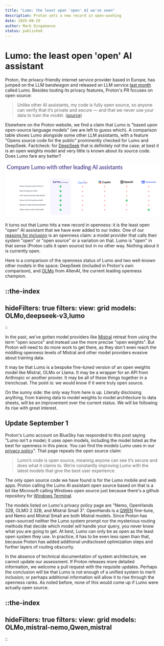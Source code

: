 ```yaml
---
title: "Lumo: the least open 'open' AI we've seen"
description: Proton sets a new record in open-washing
date: 2025-08-29
author: Mark Dingemanse
status: published
---
```

# Lumo: the least open 'open' AI assistant
<author :author="author"></author>
<date :date="date"></date>

Proton, the privacy-friendly internet service provider based in Europe, has jumped on the LLM bandwagon and released an LLM service [last month](https://proton.me/blog/lumo-ai) called Lumo. Besides touting its privacy features, Proton's PR focuses on open source:

> Unlike other AI assistants, my code is fully open source, so anyone can verify that it’s private and secure — and that we never use your data to train the model. ([source](https://lumo.proton.me/about))

Elsewhere on the Proton website, we find a claim that Lumo is "based upon open-source language models" (we are left to guess which). A comparison table shows Lumo alongside some other LLM assistants, with a feature "Opens source code for the public" prominently checked for Lumo and DeepSeek. Factcheck: for [DeepSeek](https://osai-index.eu/model/deepseek-v3) that is definitely not the case; at best it is an open weights model and very little is known about its source code. Does Lumo fare any better?

![Comparison table from the Proton website](/images/lumo-screenshot-20250829.png "Lumo screenshot")

It turns out that Lumo hits a new record in openness: it is the least open "open" AI assistant that we have ever added to our index. One of our [reasons for inclusion](https://osai-index.eu/news/introducing-eu-osai-index) is an openness claim: a model provider that calls their system "open" or "open source" or a variation on that. Lumo is "open" in that sense (Proton calls it open source) but in no other way. Nothing about it is currently open.

Here is a comparison of the openness status of Lumo and two well-known other models in the space: DeepSeek (included in Proton's own comparison), and [OLMo](https://osai-index.eu/model/OLMo) from AllenAI, the current leading openness champion. 

::the-index
---
hideFilters: true
filters: 
  view: grid
  models: OLMo,deepseek-v3,lumo
---
::

In the past, we've gotten model providers like [Mistral](https://osai-index.eu/model/mistral) retreat from using the term "open source" and instead use the more precise "open weights". But Proton will need to do more work to get there, as they don't even reach the middling openness levels of Mistral and other model providers evasive about training data.

It may be that Lumo is a bespoke fine-tuned version of an open weights model like Mistral, OLMo or Llama. It may be a wrapper for an API from Anthropic or another provier. It may be all of these things together in a trenchcoat. The point is: we would know if it were truly open source. 

On the sunny side: the only way from here is up. Literally disclosing anything, from training data to model weights to model architecture to data sheets, will be an improvement over the current status. We will be following its rise with great interest.  

## Update September 1
Proton's Lumo account on BlueSky has responded to this post saying "Lumo isn't a model; it uses open models, including the model listed as the best for openness in this piece. You can find the models Lumo uses in our [privacy policy](https://proton.me/support/lumo-privacy)". That page repeats the open source claim:

> Lumo’s code is open source, meaning anyone can see it’s secure and does what it claims to. We’re constantly improving Lumo with the latest models that give the best user experience.

The only open source code we have found is for the Lumo mobile and web apps. Proton calling the Lumo AI assistant open source based on that is a bit like Microsoft calling Windows open source just because there's a github repository for [Windows Terminal](https://github.com/microsoft/terminal). 

The models listed on Lumo's privacy policy page are "Nemo, OpenHands 32B, OLMO 2 32B, and Mistral Small 3". OpenHands is a [QWEN](https://osai-index.eu/model/Qwen) fine-tune, and Nemo and Mistral Small are both Mistral models. Since Proton has open-sourced neither the Lumo system prompt nor the mysterious routing methods that decide which model will handle your query, you never know what you are going to get. At best, Lumo can only be as open as the least open system they use. In practice, it has to be even less open than that, because Proton has added additional undisclosed optimization steps and further layers of routing obscurity.

In the absence of technical documentation of system architecture, we cannot update our assessment. If Proton releases more detailed information, we welcome a pull request with the requisite updates. Perhaps the conclusion will be that Lumo is not enough of a unified system to merit inclusion; or perhaps additional information will allow it to rise through the openness ranks. As noted before, none of this would come up if Lumo were actually open source.

::the-index
---
hideFilters: true
filters: 
  view: grid
  models: OLMo,mistral-nemo,Qwen,mistral
---
::

